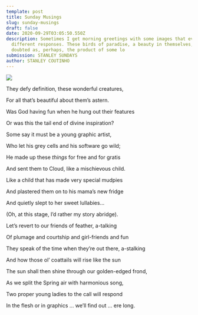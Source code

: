 ```yaml
---
template: post
title: Sunday Musings
slug: sunday-musings
draft: false
date: 2020-09-29T03:05:50.550Z
description: Sometimes I get morning greetings with some images that evoke
  different responses. These birds of paradise, a beauty in themselves, were
  doubted as, perhaps, the product of some lo
submission: STANLEY SUNDAYS
author: STANLEY COUTINHO
---
```

![](/media/ijuob1601350689.jpg)

They defy definition, these wonderful creatures,

For all that’s beautiful about them’s astern.

Was God having fun when he hung out their features

Or was this the tail end of divine inspiration?

Some say it must be a young graphic artist,

Who let his grey cells and his software go wild;

He made up these *things* for free and for gratis

And sent them to Cloud, like a mischievous child.

Like a child that has made very special mudpies

And plastered them on to his mama’s new fridge

And quietly slept to her sweet lullabies…

(Oh, at this stage, I’d rather my story abridge).

Let’s revert to our friends of feather, a-talking

Of plumage and courtship and girl-friends and fun

They speak of the time when they’re out there, a-stalking

And how those ol’ coattails will rise like the sun

The sun shall then shine through our golden-edged frond,

As we split the Spring air with harmonious song,

Two proper young ladies to the call will respond

In the flesh or in graphics … we’ll find out … ere long.